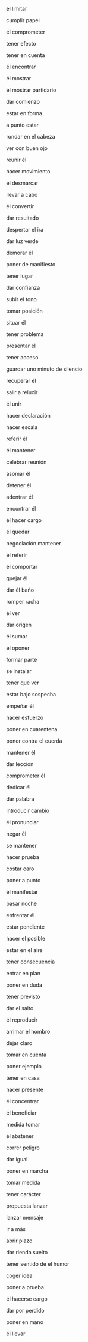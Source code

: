 él limitar

cumplir papel

él comprometer

tener efecto

tener en cuenta

él encontrar

él mostrar

él mostrar partidario

dar comienzo

estar en forma

a punto estar

rondar en el cabeza

ver con buen ojo

reunir él

hacer movimiento

él desmarcar

llevar a cabo

él convertir

dar resultado

despertar el ira

dar luz verde

demorar él

poner de manifiesto

tener lugar

dar confianza

subir el tono

tomar posición

situar él

tener problema

presentar él

tener acceso

guardar uno minuto de silencio

recuperar él

salir a relucir

él unir

hacer declaración

hacer escala

referir él

él mantener

celebrar reunión

asomar él

detener él

adentrar él

encontrar él

él hacer cargo

él quedar

negociación mantener

él referir

él comportar

quejar él

dar él baño

romper racha

él ver

dar origen

él sumar

él oponer

formar parte

se instalar

tener que ver

estar bajo sospecha

empeñar él

hacer esfuerzo

poner en cuarentena

poner contra el cuerda

mantener él

dar lección

comprometer él

dedicar él

dar palabra

introducir cambio

él pronunciar

negar él

se mantener

hacer prueba

costar caro

poner a punto

él manifestar

pasar noche

enfrentar él

estar pendiente

hacer el posible

estar en el aire

tener consecuencia

entrar en plan

poner en duda

tener previsto

dar el salto

él reproducir

arrimar el hombro

dejar claro

tomar en cuenta

poner ejemplo

tener en casa

hacer presente

él concentrar

él beneficiar

medida tomar

él abstener

correr peligro

dar igual

poner en marcha

tomar medida

tener carácter

propuesta lanzar

lanzar mensaje

ir a más

abrir plazo

dar rienda suelto

tener sentido de el humor

coger idea

poner a prueba

él hacerse cargo

dar por perdido

poner en mano

él llevar

